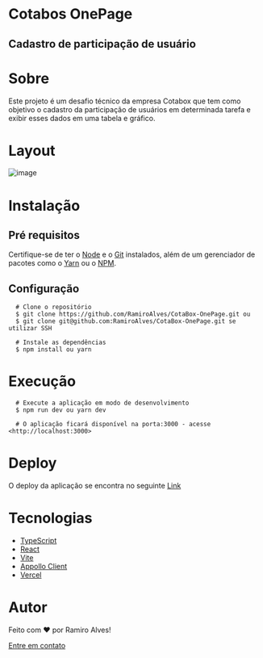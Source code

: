 # Cotabos OnePage
## Cadastro de participação de usuário

# Sobre
Este projeto é um desafio técnico da empresa Cotabox que tem como objetivo o cadastro da participação de usuários em determinada tarefa e exibir esses dados em uma tabela e gráfico.

# Layout
![image](https://github.com/RamiroAlves/CotaBox-OnePage/assets/28004679/bb37c360-e593-4698-be05-89b304ff8e72)


# Instalação

## Pré requisitos
Certifique-se de ter o [Node](https://nodejs.org/pt) e o [Git](https://git-scm.com/) instalados, além de um gerenciador de pacotes como o [Yarn](https://yarnpkg.com/) ou o [NPM](https://www.npmjs.com/).

## Configuração
```
  # Clone o repositório
  $ git clone https://github.com/RamiroAlves/CotaBox-OnePage.git ou
  $ git clone git@github.com:RamiroAlves/CotaBox-OnePage.git se utilizar SSH
  
  # Instale as dependências
  $ npm install ou yarn
```

# Execução
```
  # Execute a aplicação em modo de desenvolvimento
  $ npm run dev ou yarn dev
  
  # O aplicação ficará disponível na porta:3000 - acesse <http://localhost:3000>
```

# Deploy
O deploy da aplicação se encontra no seguinte [Link](https://cotabox-page.vercel.app/)

# Tecnologias
- [TypeScript](https://www.typescriptlang.org/)
- [React](https://react.dev/)
- [Vite](https://vitejs.dev/)
- [Appollo Client](https://www.apollographql.com/docs/react/)
- [Vercel](https://vercel.com/)

# Autor

Feito com ❤️ por Ramiro Alves!

[Entre em contato](https://www.linkedin.com/in/ramiro-alves/)
